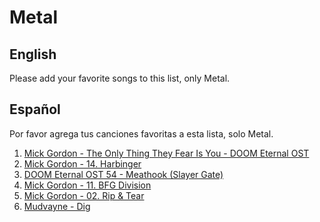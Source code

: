 # Metal

## English
Please add your favorite songs to this list, only Metal.

## Español
Por favor agrega tus canciones favoritas a esta lista, solo Metal.

1. [Mick Gordon - The Only Thing They Fear Is You - DOOM Eternal OST](https://youtu.be/rJYBzFBpP_8)
2. [Mick Gordon - 14. Harbinger](https://youtu.be/b2YG8DX0ees)
3. [DOOM Eternal OST 54 - Meathook (Slayer Gate)](https://youtu.be/Fw21lF9chYE)
4. [Mick Gordon - 11. BFG Division](https://youtu.be/QHRuTYtSbJQ)
5. [Mick Gordon - 02. Rip & Tear](https://youtu.be/zZMg9ryeWOw)
6. [Mudvayne - Dig](https://www.youtube.com/watch?v=YIqbdnaPcT8)
